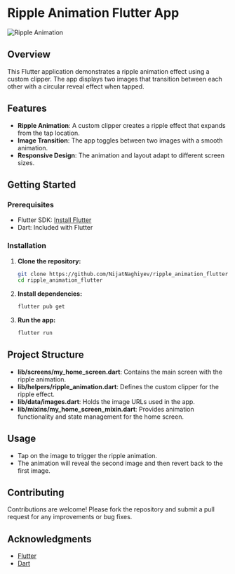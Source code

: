 # Ripple Animation Flutter App

![Ripple Animation](https://github.com/user-attachments/assets/45002b6e-c46f-43a6-ac56-4aa1d68dc8c9)

## Overview

This Flutter application demonstrates a ripple animation effect using a custom clipper. The app displays two images that transition between each other with a circular reveal effect when tapped.

## Features

- **Ripple Animation**: A custom clipper creates a ripple effect that expands from the tap location.  
- **Image Transition**: The app toggles between two images with a smooth animation.
- **Responsive Design**: The animation and layout adapt to different screen sizes.

## Getting Started

### Prerequisites

- Flutter SDK: [Install Flutter](https://flutter.dev/docs/get-started/install)
- Dart: Included with Flutter 

### Installation

1. **Clone the repository:**

   ```bash
   git clone https://github.com/NijatNaghiyev/ripple_animation_flutter.git
   cd ripple_animation_flutter
   ```

2. **Install dependencies:**

   ```bash
   flutter pub get
   ```

3. **Run the app:**

   ```bash
   flutter run
   ```

## Project Structure

- **lib/screens/my_home_screen.dart**: Contains the main screen with the ripple animation.
- **lib/helpers/ripple_animation.dart**: Defines the custom clipper for the ripple effect.
- **lib/data/images.dart**: Holds the image URLs used in the app.
- **lib/mixins/my_home_screen_mixin.dart**: Provides animation functionality and state management for the home screen.

## Usage

- Tap on the image to trigger the ripple animation.
- The animation will reveal the second image and then revert back to the first image.

## Contributing

Contributions are welcome! Please fork the repository and submit a pull request for any improvements or bug fixes.


## Acknowledgments

- [Flutter](https://flutter.dev/)
- [Dart](https://dart.dev/)
